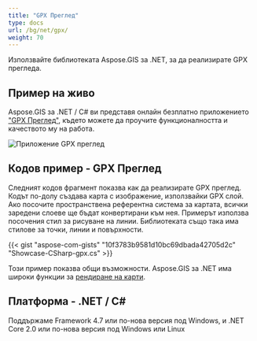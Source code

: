 ```yaml
---
title: "GPX Преглед"
type: docs
url: /bg/net/gpx/
weight: 70
---
```


Използвайте библиотеката Aspose.GIS за .NET, за да реализирате GPX прегледа.

## **Пример на живо**

Aspose.GIS за .NET / C# ви представя онлайн безплатно приложението ["GPX Преглед"](https://products.aspose.app/gis/viewer/gpx), където можете да проучите функционалността и качеството му на работа.

![Приложение GPX преглед](viewer.png)

## **Кодов пример - GPX Преглед**

Следният кодов фрагмент показва как да реализирате GPX преглед. Кодът по-долу създава карта с изображение, използвайки GPX слой. Ако посочите пространствена референтна система за картата, всички заредени слоеве ще бъдат конвертирани към нея.
Примерът използва посочения стил за рисуване на линии. Библиотеката също така има стилове за точки, линии и повърхности.

{{< gist "aspose-com-gists" "10f3783b9581d10bc69dbada42705d2c" "Showcase-CSharp-gpx.cs" >}}

Този пример показва общи възможности. Aspose.GIS за .NET има широки функции за [рендиране на карти](https://docs.aspose.com/gis/net/map-rendering/).

## **Платформа - .NET / C#**

Поддържаме Framework 4.7 или по-нова версия под Windows, и .NET Core 2.0 или по-нова версия под Windows или Linux
